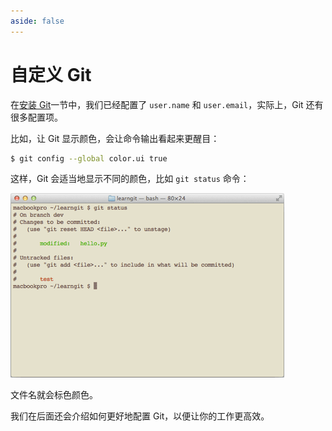 ```yaml
---
aside: false
---
```


# 自定义 Git

在[安装 Git](../../base/start/install#配置)一节中，我们已经配置了 `user.name` 和 `user.email`，实际上，Git 还有很多配置项。

比如，让 Git 显示颜色，会让命令输出看起来更醒目：

```sh
$ git config --global color.ui true
```

这样，Git 会适当地显示不同的颜色，比如 `git status` 命令：

![01](../images/01.png)

文件名就会标色颜色。

我们在后面还会介绍如何更好地配置 Git，以便让你的工作更高效。

